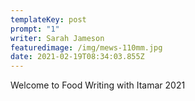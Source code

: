 ```yaml
---
templateKey: post
prompt: "1"
writer: Sarah Jameson
featuredimage: /img/mews-110mm.jpg
date: 2021-02-19T08:34:03.855Z
---
```

Welcome to Food Writing with Itamar 2021